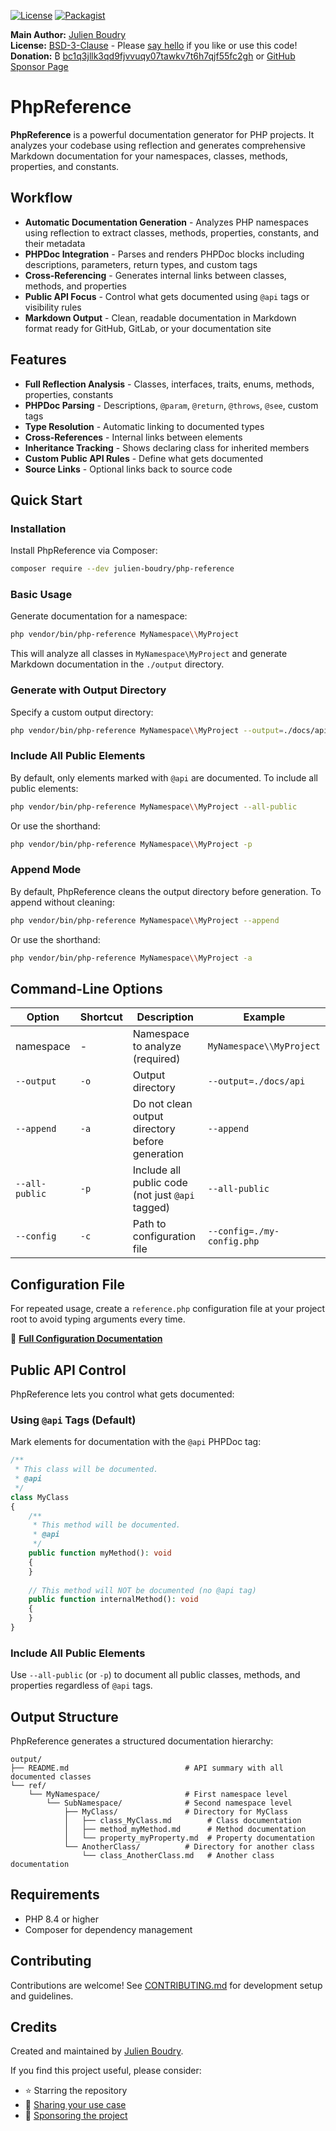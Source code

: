 
[![License](https://img.shields.io/badge/License-BSD_3--Clause-blue.svg)](https://opensource.org/licenses/BSD-3-Clause)
[![Packagist](https://img.shields.io/packagist/v/julien-boudry/php-reference.svg)](https://packagist.org/packages/julien-boudry/php-reference)

**Main Author:** [Julien Boudry](https://www.linkedin.com/in/julienboudry/)  
**License:** [BSD-3-Clause](LICENSE) - Please [say hello](https://github.com/julien-boudry/PhpReference/discussions) if you like or use this code!  
**Donation:** ₿ [bc1q3jllk3qd9fjvvuqy07tawkv7t6h7qjf55fc2gh](https://blockchair.com/bitcoin/address/bc1q3jllk3qd9fjvvuqy07tawkv7t6h7qjf55fc2gh) or [GitHub Sponsor Page](https://github.com/sponsors/julien-boudry)

# PhpReference

**PhpReference** is a powerful documentation generator for PHP projects. It analyzes your codebase using reflection and generates comprehensive Markdown documentation for your namespaces, classes, methods, properties, and constants.

## Workflow

- **Automatic Documentation Generation** - Analyzes PHP namespaces using reflection to extract classes, methods, properties, constants, and their metadata
- **PHPDoc Integration** - Parses and renders PHPDoc blocks including descriptions, parameters, return types, and custom tags
- **Cross-Referencing** - Generates internal links between classes, methods, and properties
- **Public API Focus** - Control what gets documented using `@api` tags or visibility rules
- **Markdown Output** - Clean, readable documentation in Markdown format ready for GitHub, GitLab, or your documentation site

## Features

- **Full Reflection Analysis** - Classes, interfaces, traits, enums, methods, properties, constants
- **PHPDoc Parsing** - Descriptions, `@param`, `@return`, `@throws`, `@see`, custom tags
- **Type Resolution** - Automatic linking to documented types
- **Cross-References** - Internal links between elements
- **Inheritance Tracking** - Shows declaring class for inherited members
- **Custom Public API Rules** - Define what gets documented
- **Source Links** - Optional links back to source code

## Quick Start

### Installation

Install PhpReference via Composer:

```bash
composer require --dev julien-boudry/php-reference
```

### Basic Usage

Generate documentation for a namespace:

```bash
php vendor/bin/php-reference MyNamespace\\MyProject
```

This will analyze all classes in `MyNamespace\MyProject` and generate Markdown documentation in the `./output` directory.

### Generate with Output Directory

Specify a custom output directory:

```bash
php vendor/bin/php-reference MyNamespace\\MyProject --output=./docs/api
```

### Include All Public Elements

By default, only elements marked with `@api` are documented. To include all public elements:

```bash
php vendor/bin/php-reference MyNamespace\\MyProject --all-public
```

Or use the shorthand:

```bash
php vendor/bin/php-reference MyNamespace\\MyProject -p
```

### Append Mode

By default, PhpReference cleans the output directory before generation. To append without cleaning:

```bash
php vendor/bin/php-reference MyNamespace\\MyProject --append
```

Or use the shorthand:

```bash
php vendor/bin/php-reference MyNamespace\\MyProject -a
```

## Command-Line Options

| Option | Shortcut | Description | Example |
|--------|----------|-------------|---------|
| namespace | - | Namespace to analyze (required) | `MyNamespace\\MyProject` |
| `--output` | `-o` | Output directory | `--output=./docs/api` |
| `--append` | `-a` | Do not clean output directory before generation | `--append` |
| `--all-public` | `-p` | Include all public code (not just `@api` tagged) | `--all-public` |
| `--config` | `-c` | Path to configuration file | `--config=./my-config.php` |

## Configuration File

For repeated usage, create a `reference.php` configuration file at your project root to avoid typing arguments every time.

📖 **[Full Configuration Documentation](docs/CONFIGURATION_FILE.md)**

## Public API Control

PhpReference lets you control what gets documented:

### Using `@api` Tags (Default)

Mark elements for documentation with the `@api` PHPDoc tag:

```php
/**
 * This class will be documented.
 * @api
 */
class MyClass
{
    /**
     * This method will be documented.
     * @api
     */
    public function myMethod(): void
    {
    }
    
    // This method will NOT be documented (no @api tag)
    public function internalMethod(): void
    {
    }
}
```

### Include All Public Elements

Use `--all-public` (or `-p`) to document all public classes, methods, and properties regardless of `@api` tags.

## Output Structure

PhpReference generates a structured documentation hierarchy:

```
output/
├── README.md                          # API summary with all documented classes
└── ref/
    └── MyNamespace/                   # First namespace level
        └── SubNamespace/              # Second namespace level
            ├── MyClass/               # Directory for MyClass
            │   ├── class_MyClass.md        # Class documentation
            │   ├── method_myMethod.md      # Method documentation
            │   └── property_myProperty.md  # Property documentation
            └── AnotherClass/          # Directory for another class
                └── class_AnotherClass.md   # Another class documentation
```

## Requirements

- PHP 8.4 or higher
- Composer for dependency management

## Contributing

Contributions are welcome! See [CONTRIBUTING.md](CONTRIBUTING.md) for development setup and guidelines.

## Credits

Created and maintained by [Julien Boudry](https://www.linkedin.com/in/julienboudry/).

If you find this project useful, please consider:
- ⭐ Starring the repository
- 💬 [Sharing your use case](https://github.com/julien-boudry/PhpReference/discussions)
- 💝 [Sponsoring the project](https://github.com/sponsors/julien-boudry)